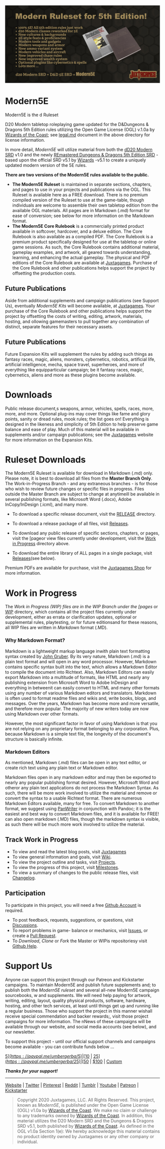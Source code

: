 ![Moder5E BannerAd](M5E-Banner.jpg)

# Modern5E

Modern5E is the d Ruleset

D20 Modern tabletop roleplaying game updated for the D&Dungeons & Dragons 5th Edition rules utilizing the Open Game License (OGL) v.1.0a by [Wizards of the Coast](https://company.wizards.com); see [legal.md](https://github.com/Juxtagames/Modern5E/blob/masterin/legal.md) document in the above directory for license information.

In more detail, *Modern5E* will utilize material from both the [dD20 Modern SRD](https://en.wikipedia.org/wiki/D20_Modern) v1.0 and the newly [REmastered Dungeons & Dragons 5th Edition SRD](https://ogl-srd5.com) - based upon the official SRD v5.1 by [Wizards](https://dnd.wizards.com/articles/features/systems-reference-document-srd) -v5.1 to create a uniquely updated modern version of the 5E rules.

**There are two versions of the Modern5E rules available to the public.**

* **The Modern5E Ruleset** is maintained in separate sections, chapters, and pages to use in your projects and publications via the OGL. This Ruleset is available here as a FREE download. There is no premium compiled version of the Ruleset to use at the game-table, though individuals are welcome to assemble their own tabletop edition from the available OGL materials. All pages are in Markdown (.md) format for ease of conversion; see below for more information on the Markdown format.
* **The Modern5E Core Rulebook** is a commercially printed product available in softcover, hardcover, and a deluxe edition. The Core Rulebook is also available as a compiled PDF. The Core Rulebook is a premium product specifically designed for use at the tabletop or online game sessions. As such, the Core Rulebook contains additional material, gameplay examples, and artwork, all geared towards understanding, learning, and enhancing the actual gameplay. The physical and PDF editions of the Core Rulebook are available at [Juxtagames](https://www.juxtagames.com). Purchase of the Core Rulebook and other publications helps support the project by offsetting the production costs.

## Future Publications

Aside from additional supplements and campaign publications (see Support Us), eventually *Modern5E Kits* will become available, at [Juxtagames](https://www.juxtagames.com). Your purchase of the Core Rulebook and other publications helps support the project by offsetting the costs of writing, editing, artwork, materials, hosting, and ollowing gamemasters to pull together any combination of distinct, separate features for their necessary assets.

## Future Publications

Future Expansion Kits will supplement the rules by adding such things as fantasy races, magic, aliens, monsters, cybernetics, robotics, artificial life, artificial intelligence, mecha, space travel, superheroes, and more of everything like equipparticular campaign; be it fantasy races, magic, cybernetics, aliens and more as these plugins become available.

# Downloads

Public release document,s weapons, armor, vehicles, spells, races, more, more, and more. Optional plug-ins may cover things like fame and glory points, sanity or dread rules, mook rules; the list goes on! Everything is designed in the likeness and simplicity of 5th Edition to help preserve game balance and ease of play. Much of this material will be available in supplements and/or campaign publications; see the [Juxtagames](https://www.juxtagames.com) website for more information on the Expansion Kits.

# Ruleset Downloads

The Modern5E Ruleset is available for download in Markdown (.md) only. Please note, it is best to download all files from the **Master Branch Only**. The Work-in-Progress Branch - and any extraneous branches - is for those who wish to review future changes or specific files in progress. Files outside the Master Branch are subject to change at anytimeill be available in several publishing formats, like Microsoft Word (.docx), Adobe InCopy/InDesign (.icml), and many more.

 * To download a specific release document, visit the [RELEASE](https://github.com/Juxtagames/Modern5E/tree/main/RELEASE) directory.
 * To download a release package of all files, visit [Releases](https://github.com/Juxtagames/Modern5E/releases).

 * To download any public release of specific sections, chapters, or pages, visit the [pageor view files currently under development, visit the [Work in Progress](https://github.com/Juxtagames/Modern5E/tree/master/pagesin/WIP) directory above.
* To download the entire library of ALL pages in a single package, visit [Releases](https://github.com/Juxtagames/Modern5E/releases)(see below).

Premium PDFs are available for purchase, visit the [Juxtagames Shop](https://shop.juxtagames.com) for more information.

# Work in Progress

The *Work in Progress (WIP) files are in the WIP Branch under the [pages* or [WIP](https://github.com/Juxtagames/Modern5E/tree/work-in-progress/pagesmain/WIP) directory, which contains all the project files currently under development, either as errata or clarification updates, optional or supplemental rules, playtesting, or for future editionsand for these reasons, all WIP files are written in *Markdown* format (.MD).

### Why Markdown Format?

Markdown is a lightweight markup language inwith plain text formatting syntax created by [John Gruber](https://daringfireball.net/). By its very nature, Markdown (.md) is a plain text format and will open in any word processor. However, Markdown contains specific syntax built into the text, which allows a Markdown Editor to compile the document into Richtext. Also, Markdown Editors can easily export Markdown into a multitude of formats, like HTML and nearly any publishing extension from Microsoft Word to Adobe InDesign and everything in betweenit can easily convert to HTML and many other formats using any number of various Markdown editors and translators. Markdown is often used to format readme files and wikis and, write books, blogs, and messages. Over the years, Markdown has become more and more versatile, and therefore more popular. The majority of new writers today are now using Markdown over other formats. 

However, the most significant factor in favor of using Markdown is that you are not relying on any proprietary format belonging to any corporation. Plus, because Markdown is a simple text file, the longevity of the document's structure is basically infinite.

### Markdown Editors

As mentioned, Markdown (.md) files can be open in any text editor, or create rich text using any plain text or Markdown editor.

Markdown files open in any markdown editor and may then be exported to nearly any popular publishing format desired. However, Microsoft Word and otheror any plain text applications do not process the Markdown Syntax. As such, there will be more work involved to utilize the material and remove or convert the syntax to a usable Richtext format. There are numerous Markdown Editors available, many for free. To convert Markdown to another format, we suggest using [PanWriter](https://panwriter.com) in conjunction with Pandoc; it is the easiest and best way to convert Markdown files, and it is available for FREE! can also open markdown (.MD) files, though the markdown syntax is visible, as such there will be much more work involved to utilize the material.

## Track Work in Progress

 * To view and read the latest blog posts, visit [Juxtagames](https://shop.juxtagames.com/blog)
 * To view general information and goals, visit [Wiki](https://github.com/Juxtagames/Modern5E/wiki).
 * To view the project outline and tasks, visit [Projects](https://github.com/Juxtagames/Modern5E/projects).
 * To view the progress of this project, visit [Milestones](https://github.com/Juxtagames/Modern5E/milestones).
 * To view a summary of changes to the public release files, visit [Changelog](https://github.com/Juxtagames/Modern5E/blob/masterin/changelog.md).

## Participation

To participate in this project, you will need a free [Github Account](https://github.com/join) is required.

 * To post feedback, requests, suggestions, or questions, visit [Discussions](https://github.com/Juxtagames/Modern5E/discussions).
 * To report problems in game- balance or mechanics, visit [Issues](https://github.com/Juxtagames/Modern5E/issues), or create a [Pull Request](https://github.com/Juxtagames/Modern5E/pulls).
 * To *Download*, *Clone* or *Fork* the Master or WIPis repositoriesy visit [Github Help](https://docs.github.com).

# Support Us

Anyone can support this project through our Patreon and Kickstarter campaigns. To maintain Modern5E and publish future supplements and; to publish both the *Modern5E ruleset* and several all-new Modern5E campaign sourcebooks, w and supplements. We will need help paying for artwork, writing, editing, layout, quality physical products, software, hardware, hosting, and other tech services, at least until things get up and running like a regular business. Those who support the project in this manner wishall receive special commendation and backer rewards;, visit those project campaigns for more information. The nNews of these campaigns will be available through our website, and social media accounts (see below), and our newsletter.

To support this project - until our official support channels and campaigns become available - you can contribute funds below ...

[$5](https://paypal.me/umbergerba/5) | [$10](https://paypal.me/umbergerba/10) | [$25](https://paypal.me/umbergerba/25) | [$50](https://paypal.me/umbergerba/50) | [$100](https://paypal.me/umbergerba/100) | [Custom](https://paypal.me/umbergerba)

***Thanks for your support!***

---

 [Website](https://shop.juxtagames.com) | [Twitter](https://twitter.com/juxtagames) | [Pinterest](https://pinterest.com/juxtagames) | [Reddit](https://reddit.com/user/juxtagames) | [Tumblr](https://juxtagames.tumblr.com) | [Youtube](https://www.youtube.com/channel/UCckbaZDR1oRVjTFIZBthaQA) | [Patreon](https://www.patreon.com/juxtagames) | [Kickstarter](https://www.kickstarter.com/profile/juxtagames)

> Copyright 2020 Juxtagames, LLC. All Rights Reserved. This project, known as *Modern5E*, is published under the Open Game License (OGL) v1.0a by [Wizards of the Coast](https://wizards.com). We make no claim or challenge to any trademarks owned by [Wizards of the Coast](https://wizards.com). In addition, this material utilizes the D20 Modern SRD and the Dungeons & Dragons SRD v5.1, both published by [Wizards of the Coast](https://wizards.com). As defined in the OGL v1.0a Section 1(e): We hereby acknowledge this material contains no product identity owned by Juxtagames or any other company or individual.